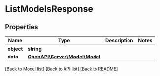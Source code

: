 # ListModelsResponse

## Properties
Name | Type | Description | Notes
------------ | ------------- | ------------- | -------------
**object** | **string** |  | 
**data** | [**OpenAPI\Server\Model\Model**](Model.md) |  | 

[[Back to Model list]](../README.md#documentation-for-models) [[Back to API list]](../README.md#documentation-for-api-endpoints) [[Back to README]](../README.md)


